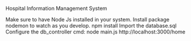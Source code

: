 Hospital Information Management System

Make sure to have Node Js installed in your system. 
Install package nodemon to watch as you develop.
npm install
Import the database.sql
Configure the db_controller
cmd: node main.js
http://localhost:3000/home

